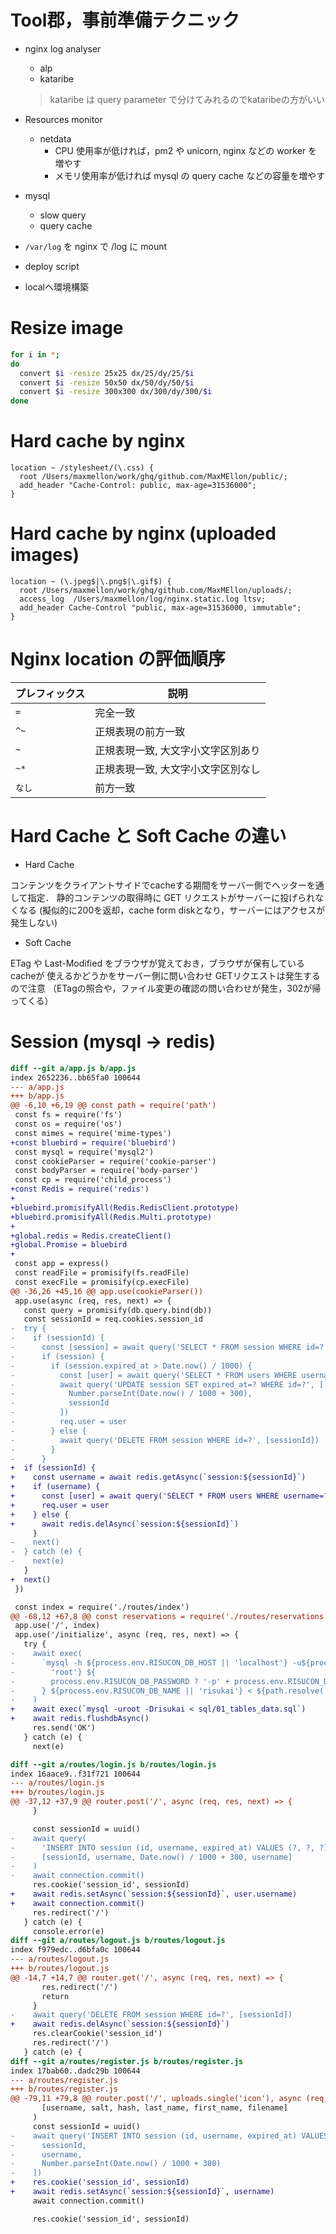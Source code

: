# Tool郡，事前準備テクニック

- nginx log analyser
  - alp
  - kataribe

  > kataribe は query parameter で分けてみれるのでkataribeの方がいい

- Resources monitor
  - netdata
    - CPU 使用率が低ければ，pm2 や unicorn, nginx などの worker を増やす
    - メモリ使用率が低ければ mysql の query cache などの容量を増やす

- mysql
  - slow query
  - query cache

- `/var/log` を nginx で /log に mount

- deploy script

- localへ環境構築

# Resize image

```bash
for i in *;
do
  convert $i -resize 25x25 dx/25/dy/25/$i
  convert $i -resize 50x50 dx/50/dy/50/$i
  convert $i -resize 300x300 dx/300/dy/300/$i
done
```

# Hard cache by nginx

```nginx
location ~ /stylesheet/(\.css) {
  root /Users/maxmellon/work/ghq/github.com/MaxMEllon/public/;
  add_header "Cache-Control: public, max-age=31536000";
}
```

# Hard cache by nginx (uploaded images)

```nginx
location ~ (\.jpeg$|\.png$|\.gif$) {
  root /Users/maxmellon/work/ghq/github.com/MaxMEllon/uploads/;
  access_log  /Users/maxmellon/log/nginx.static.log ltsv;
  add_header Cache-Control "public, max-age=31536000, immutable";
}
```

# Nginx location の評価順序

|プレフィックス|説明|
|---|---|
|`=`|完全一致|
|`^~`|正規表現の前方一致|
|`~`|正規表現一致, 大文字小文字区別あり|
|`~*`|正規表現一致, 大文字小文字区別なし|
|`なし`|前方一致|

# Hard Cache と Soft Cache の違い

- Hard Cache

コンテンツをクライアントサイドでcacheする期間をサーバー側でヘッターを通して指定．
静的コンテンツの取得時に GET リクエストがサーバーに投げられなくなる
(擬似的に200を返却，cache form diskとなり，サーバーにはアクセスが発生しない)

- Soft Cache

ETag や Last-Modified をブラウザが覚えておき，ブラウザが保有しているcacheが
使えるかどうかをサーバー側に問い合わせ
GETリクエストは発生するので注意
（ETagの照合や，ファイル変更の確認の問い合わせが発生，302が帰ってくる）

# Session (mysql -> redis)

```diff
diff --git a/app.js b/app.js
index 2652236..bb65fa0 100644
--- a/app.js
+++ b/app.js
@@ -6,10 +6,19 @@ const path = require('path')
 const fs = require('fs')
 const os = require('os')
 const mimes = require('mime-types')
+const bluebird = require('bluebird')
 const mysql = require('mysql2')
 const cookieParser = require('cookie-parser')
 const bodyParser = require('body-parser')
 const cp = require('child_process')
+const Redis = require('redis')
+
+bluebird.promisifyAll(Redis.RedisClient.prototype)
+bluebird.promisifyAll(Redis.Multi.prototype)
+
+global.redis = Redis.createClient()
+global.Promise = bluebird
+
 const app = express()
 const readFile = promisify(fs.readFile)
 const execFile = promisify(cp.execFile)
@@ -36,26 +45,16 @@ app.use(cookieParser())
 app.use(async (req, res, next) => {
   const query = promisify(db.query.bind(db))
   const sessionId = req.cookies.session_id
-  try {
-    if (sessionId) {
-      const [session] = await query('SELECT * FROM session WHERE id=?', [sessionId])
-      if (session) {
-        if (session.expired_at > Date.now() / 1000) {
-          const [user] = await query('SELECT * FROM users WHERE username=?', [session.username])
-          await query('UPDATE session SET expired_at=? WHERE id=?', [
-            Number.parseInt(Date.now() / 1000 + 300),
-            sessionId
-          ])
-          req.user = user
-        } else {
-          await query('DELETE FROM session WHERE id=?', [sessionId])
-        }
-      }
+  if (sessionId) {
+    const username = await redis.getAsync(`session:${sessionId}`)
+    if (username) {
+      const [user] = await query('SELECT * FROM users WHERE username=?', [username])
+      req.user = user
+    } else {
+      await redis.delAsync(`session:${sessionId}`)
     }
-    next()
-  } catch (e) {
-    next(e)
   }
+  next()
 })

 const index = require('./routes/index')
@@ -68,12 +67,8 @@ const reservations = require('./routes/reservations')
 app.use('/', index)
 app.use('/initialize', async (req, res, next) => {
   try {
-    await exec(
-      `mysql -h ${process.env.RISUCON_DB_HOST || 'localhost'} -u${process.env.RISUCON_DB_USER ||
-        'root'} ${
-        process.env.RISUCON_DB_PASSWORD ? '-p' + process.env.RISUCON_DB_PASSWORD : ''
-      } ${process.env.RISUCON_DB_NAME || 'risukai'} < ${path.resolve('../sql/01_tables_data.sql')}`
-    )
+    await exec(`mysql -uroot -Drisukai < sql/01_tables_data.sql`)
+    await redis.flushdbAsync()
     res.send('OK')
   } catch (e) {
     next(e)
```

```diff
diff --git a/routes/login.js b/routes/login.js
index 16aace9..f31f721 100644
--- a/routes/login.js
+++ b/routes/login.js
@@ -37,12 +37,9 @@ router.post('/', async (req, res, next) => {
     }

     const sessionId = uuid()
-    await query(
-      'INSERT INTO session (id, username, expired_at) VALUES (?, ?, ?) on duplicate key update username=?',
-      [sessionId, username, Date.now() / 1000 + 300, username]
-    )
-    await connection.commit()
     res.cookie('session_id', sessionId)
+    await redis.setAsync(`session:${sessionId}`, user.username)
+    await connection.commit()
     res.redirect('/')
   } catch (e) {
     console.error(e)
diff --git a/routes/logout.js b/routes/logout.js
index f979edc..d6bfa0c 100644
--- a/routes/logout.js
+++ b/routes/logout.js
@@ -14,7 +14,7 @@ router.get('/', async (req, res, next) => {
       res.redirect('/')
       return
     }
-    await query('DELETE FROM session WHERE id=?', [sessionId])
+    await redis.delAsync(`session:${sessionId}`)
     res.clearCookie('session_id')
     res.redirect('/')
   } catch (e) {
diff --git a/routes/register.js b/routes/register.js
index 17bab60..dadc29b 100644
--- a/routes/register.js
+++ b/routes/register.js
@@ -79,11 +79,8 @@ router.post('/', uploads.single('icon'), async (req, res, next) => {
       [username, salt, hash, last_name, first_name, filename]
     )
     const sessionId = uuid()
-    await query('INSERT INTO session (id, username, expired_at) VALUES (?, ?, ?)', [
-      sessionId,
-      username,
-      Number.parseInt(Date.now() / 1000 + 300)
-    ])
+    res.cookie('session_id', sessionId)
+    await redis.setAsync(`session:${sessionId}`, username)
     await connection.commit()

     res.cookie('session_id', sessionId)
```


